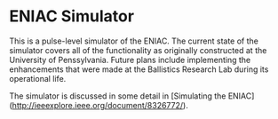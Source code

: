 # ENIAC Simulator

This is a pulse-level simulator of the ENIAC.
The current state of the simulator covers all
of the functionality as originally constructed
at the University of Penssylvania.
Future plans include implementing the enhancements
that were made at the Ballistics Research Lab
during its operational life.

The simulator is discussed in some detail in
[Simulating the ENIAC] (http://ieeexplore.ieee.org/document/8326772/).
